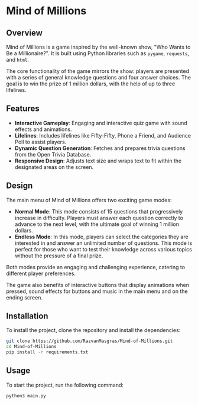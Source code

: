 # Mind of Millions

## Overview

Mind of Millions is a game inspired by the well-known show, "Who Wants to Be a Millionaire?". It is built using Python libraries such as `pygame`, `requests`, and `html`.

The core functionality of the game mirrors the show: players are presented with a series of general knowledge questions and four answer choices. The goal is to win the prize of 1 million dollars, with the help of up to three lifelines.

## Features

- **Interactive Gameplay**: Engaging and interactive quiz game with sound effects and animations.
- **Lifelines**: Includes lifelines like Fifty-Fifty, Phone a Friend, and Audience Poll to assist players.
- **Dynamic Question Generation**: Fetches and prepares trivia questions from the Open Trivia Database.
- **Responsive Design**: Adjusts text size and wraps text to fit within the designated areas on the screen.

## Design

The main menu of Mind of Millions offers two exciting game modes:

- **Normal Mode**: This mode consists of 15 questions that progressively increase in difficulty. Players must answer each question correctly to advance to the next level, with the ultimate goal of winning 1 million dollars.
- **Endless Mode**: In this mode, players can select the categories they are interested in and answer an unlimited number of questions. This mode is perfect for those who want to test their knowledge across various topics without the pressure of a final prize.

Both modes provide an engaging and challenging experience, catering to different player preferences.

The game also benefits of interactive buttons that display animations when pressed, sound effects for buttons and music in the main menu and on the ending screen.

## Installation

To install the project, clone the repository and install the dependencies:

```bash
git clone https://github.com/RazvanMasgras/Mind-of-Millions.git
cd Mind-of-Millions
pip install -r requirements.txt
```

## Usage

To start the project, run the following command:

```bash
python3 main.py
```

